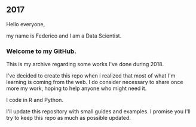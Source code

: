 ## 2017

Hello everyone,

my name is Federico and I am a Data Scientist.

### Welcome to my GitHub.

This is my archive regarding some works I've done during 2018. 

I've decided to create this repo when i realized that most of what I'm learning is coming from the web.
I do consider necessary to share once more my work, hoping to help anyone who might need it.

I code in R and Python.

I'll update this repository with small guides and examples. I promise you I'll try to keep this repo as much as possible updated.
